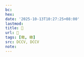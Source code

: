 ```yaml
---
bc:
hex:
date: '2025-10-13T10:27:25+08:00'
lastmod:
title: 􃃆
url: 􃃆
tags: [曒, 皦]
src: DCCV, DCCV
note:
---
```

